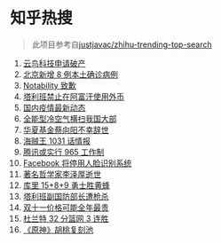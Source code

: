 # 知乎热搜

> 此项目参考自[justjavac/zhihu-trending-top-search](https://github.com/justjavac/zhihu-trending-top-search/blob/main/utils.ts)

<!-- BEGIN -->
  <!-- 最后更新时间:Thu Nov 04 2021 20:11:41 GMT+0000 (Coordinated Universal Time) -->
  1. [云鸟科技申请破产](https://www.zhihu.com/search?q=云鸟科技)
1. [北京新增 8 例本土确诊病例](https://www.zhihu.com/search?q=北京疫情)
1. [Notability 致歉](https://www.zhihu.com/search?q=Notability)
1. [塔利班禁止在阿富汗使用外币](https://www.zhihu.com/search?q=塔利班外币)
1. [国内疫情最新动态](https://www.zhihu.com/search?q=国内疫情)
1. [全能型冷空气横扫我国大部](https://www.zhihu.com/search?q=冷空气)
1. [华夏基金蔡向阳不幸辞世](https://www.zhihu.com/search?q=蔡向阳)
1. [海贼王 1031 话情报](https://www.zhihu.com/search?q=海贼王)
1. [腾讯或实行 965 工作制](https://www.zhihu.com/search?q=腾讯加班)
1. [Facebook 将停用人脸识别系统](https://www.zhihu.com/search?q=Facebook)
1. [著名哲学家李泽厚逝世](https://www.zhihu.com/search?q=李泽厚)
1. [库里 15+8+9 勇士胜黄蜂](https://www.zhihu.com/search?q=勇士)
1. [塔利班副国防部长遭枪杀](https://www.zhihu.com/search?q=塔利班)
1. [双十一价格可能全年最贵](https://www.zhihu.com/search?q=双十一价格)
1. [杜兰特 32 分篮网 3 连胜](https://www.zhihu.com/search?q=杜兰特)
1. [《原神》胡桃复刻池](https://www.zhihu.com/search?q=原神)
  <!-- END -->